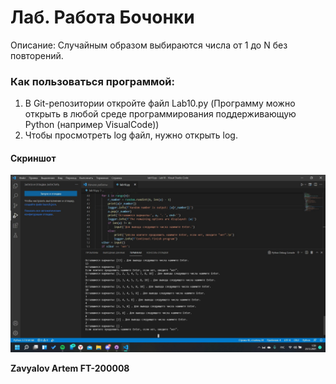 # Лаб. Работа Бочонки
Описание:
Случайным образом выбираются числа от 1 до N без повторений. 

### Как пользоваться программой:
1. В Git-репозитории откройте файл Lab10.py
(Программу можно открыть в любой среде программирования поддерживающую Python (например VisualCode))
2. Чтобы просмотреть log файл, нужно открыть log.
#### Скриншот
![Alt-текст](https://github.com/destroysus/Lab10/blob/main/HTl4k1a8vRg.jpg "Скриншот программы")


**Zavyalov Artem FT-200008**
